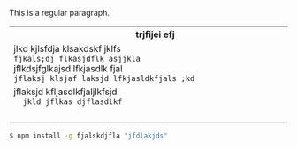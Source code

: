 This is a regular paragraph.

<table>
    <tr>
        <th>trjfijei efj</th>
        <th>jklj</th>
    </tr>
    <tr>
        <td>
            jlkd kjlsfdja klsakdskf jklfs<br />
            <code>fjkals;dj flkasjdflk asjjkla</code><br />
            jflkdsjfglkajsd lfkjasdlk fjal<br />
            <code>jflaksj klsjaf laksjd lfkjasldkfjals ;kd</code>
        </td>
        <td>
            <code>jlgkjds flkj laskdj flkajsd flkjasdlkf</code><br />
            lkjdfa jdklfasdljf lskdjfklajs fkldaklsd
        </td>
    </tr>
    <tr>
        <td>
            jflaksjd kfljasdlkfjaljlkfsjd<br />
            <code>  jkld jflkas djflasdlkf</code>
        </td>
        <td>
            jklfa sdlkfja lsjglkdfjjalk fjkasld<br />
            <code>jlksad fjlkas dfklja sdlkfj alksdjf lkas</code>
        </td>
    </tr>
    <tr>
        <td>　　　　　　　　　　　　　　　　　　　　　　　　　　　　　　　　</td>
        <td>　　　　　　　　　　　　　　　　　　　　　　　　　　　　　　　　</td>
    </tr>
</table>

```bash
$ npm install -g fjalskdjfla "jfdlakjds"
```
